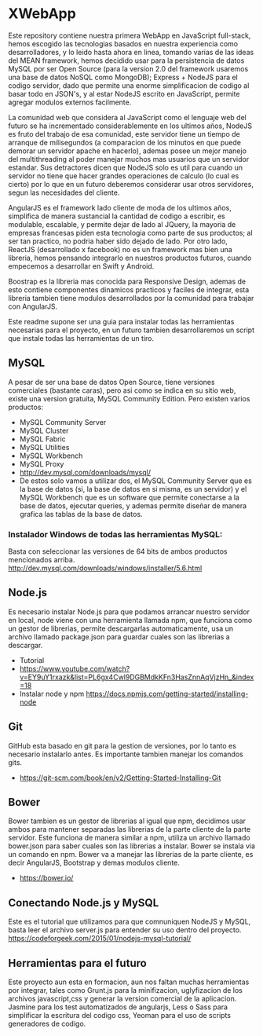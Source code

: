 # XWebApp
Este repository contiene nuestra primera WebApp en JavaScript full-stack, hemos escogido las tecnologias basados en nuestra experiencia como desarrolladores, y lo leido hasta ahora en linea, tomando varias de las ideas del MEAN framework, hemos decidido usar para la persistencia de datos MySQL por ser Open Source (para la version 2.0 del framework usaremos una base de datos NoSQL como MongoDB); Express + NodeJS para el codigo servidor, dado que permite una enorme simplificacion de codigo al basar todo en JSON's, y al estar NodeJS escrito en JavaScript, permite agregar modulos externos facilmente.

La comunidad web que considera al JavaScript como el lenguaje web del futuro se ha incrementado considerablemente en los ultimos años, NodeJS es fruto del trabajo de esa comunidad, este servidor tiene un tiempo de arranque de milisegundos (a comparacion de los minutos en que puede demorar un servidor apache en hacerlo), ademas posee un mejor manejo del multithreading al poder manejar muchos mas usuarios que un servidor estandar. Sus detractores dicen que NodeJS solo es util para cuando un servidor no tiene que hacer grandes operaciones de calculo (lo cual es cierto) por lo que en un futuro deberemos considerar usar otros servidores, segun las necesidades del cliente.

AngularJS es el framework lado cliente de moda de los ultimos años, simplifica de manera sustancial la cantidad de codigo a escribir, es modulable, escalable, y permite dejar de lado al JQuery, la mayoria de empresas francesas piden esta tecnologia como parte de sus productos; al ser tan practico, no podria haber sido dejado de lado. Por otro lado, ReactJS (desarrollado x facebook) no es un framework mas bien una libreria, hemos pensando integrarlo en nuestros productos futuros, cuando empecemos a desarrollar en Swift y Android.

Boostrap es la libreria mas conocida para Responsive Design, ademas de esto contiene componentes dinamicos practicos y faciles de integrar, esta libreria tambien tiene modulos desarrollados por la comunidad para trabajar con AngularJS.

Este readme supone ser una guia para instalar todas las herramientas necesarias para el proyecto, en un futuro tambien desarrollaremos un script que instale todas las herramientas de un tiro.

## MySQL
A pesar de ser una base de datos Open Source, tiene versiones comerciales (bastante caras), pero asi como se indica en su sitio web, existe una version gratuita, MySQL Community Edition. Pero existen varios productos:
* MySQL Community Server 
* MySQL Cluster 
* MySQL Fabric 
* MySQL Utilities
* MySQL Workbench
* MySQL Proxy
* http://dev.mysql.com/downloads/mysql/
* De estos solo vamos a utilizar dos, el MySQL Community Server que es la base de datos (si, la base de datos en si misma, es un servidor) y el MySQL Workbench que es un software que permite conectarse a la base de datos, ejecutar queries, y ademas permite diseñar de manera grafica las tablas de la base de datos.

### Instalador Windows de todas las herramientas MySQL:
Basta con seleccionar las versiones de 64 bits de ambos productos mencionados arriba.
http://dev.mysql.com/downloads/windows/installer/5.6.html

## Node.js
Es necesario instalar Node.js para que podamos arrancar nuestro servidor en local, node viene con una herramienta llamada npm, que funciona como un gestor de librerias, permite descargarlas automaticamente, usa un archivo llamado package.json para guardar cuales son las librerias a descargar.
* Tutorial
* https://www.youtube.com/watch?v=EY9uY1rxazk&list=PL6gx4Cwl9DGBMdkKFn3HasZnnAqVjzHn_&index=18
* Instalar node y npm https://docs.npmjs.com/getting-started/installing-node

## Git
GitHub esta basado en git para la gestion de versiones, por lo tanto es necesario instalarlo antes. Es importante tambien manejar los comandos gits.
* https://git-scm.com/book/en/v2/Getting-Started-Installing-Git

## Bower
Bower tambien es un gestor de librerias al igual que npm, decidimos usar ambos para mantener separadas las librerias de la parte cliente de la parte servidor. Este funciona de manera similar a npm, utiliza un archivo llamado bower.json para saber cuales son las librerias a instalar. Bower se instala via un comando en npm. Bower va a manejar las librerias de la parte cliente, es decir AngularJS, Bootstrap y demas modulos cliente.
* https://bower.io/

## Conectando Node.js y MySQL
Este es el tutorial que utilizamos para que comnuniquen NodeJS y MySQL, basta leer el archivo server.js para entender su uso dentro del proyecto.
https://codeforgeek.com/2015/01/nodejs-mysql-tutorial/

## Herramientas para el futuro
Este proyecto aun esta en formacion, aun nos faltan muchas herramientas por integrar, tales como Grunt.js para la minifizacion, uglyfizacion de los archivos javascript,css y generar la version comercial de la aplicacion. Jasmine para los test automatizados de angularjs, Less o Sass para simplificar la escritura del codigo css, Yeoman para el uso de scripts generadores de codigo.

